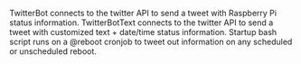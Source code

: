 TwitterBot connects to the twitter API to send a tweet with Raspberry Pi status information. TwitterBotText connects to the twitter API to send a tweet with customized text + date/time status information. Startup bash script runs on a @reboot cronjob to tweet out information on any scheduled or unscheduled reboot.
